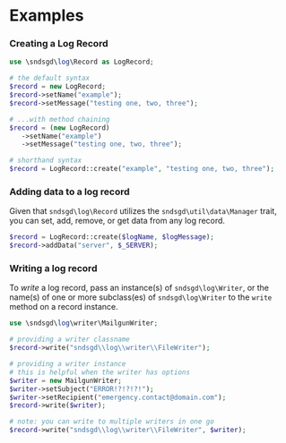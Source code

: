 # Examples

### Creating a Log Record

```php
use \sndsgd\log\Record as LogRecord;

# the default syntax
$record = new LogRecord;
$record->setName("example");
$record->setMessage("testing one, two, three");

# ...with method chaining
$record = (new LogRecord)
   ->setName("example")
   ->setMessage("testing one, two, three");

# shorthand syntax
$record = LogRecord::create("example", "testing one, two, three");
```


### Adding data to a log record

Given that ```sndsgd\log\Record``` utilizes the ```sndsgd\util\data\Manager``` trait, you can set, add, remove, or get data from any log record.

```php
$record = LogRecord::create($logName, $logMessage);
$record->addData("server", $_SERVER);
```


### Writing a log record

To *write* a log record, pass an instance(s) of ```sndsgd\log\Writer```, or the name(s) of one or more subclass(es) of ```sndsgd\log\Writer``` to the ```write``` method on a record instance.

```php
use \sndsgd\log\writer\MailgunWriter;

# providing a writer classname
$record->write("sndsgd\\log\\writer\\FileWriter");

# providing a writer instance
# this is helpful when the writer has options
$writer = new MailgunWriter;
$writer->setSubject("ERROR!?!?!?!");
$writer->setRecipient("emergency.contact@domain.com");
$record->write($writer);

# note: you can write to multiple writers in one go
$record->write("sndsgd\\log\\writer\\FileWriter", $writer);
```

